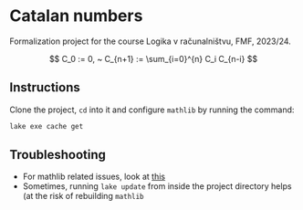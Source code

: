 # Catalan numbers

Formalization project for the course Logika v računalništvu, FMF, 2023/24.

$$
C_0 := 0, ~ C_{n+1} := \sum_{i=0}^{n} C_i C_{n-i}
$$

## Instructions
Clone the project, `cd` into it and configure `mathlib` by running the command:
```bash
lake exe cache get
```

## Troubleshooting
- For mathlib related issues, look at [this](https://github.com/leanprover-community/mathlib4/wiki/Using-mathlib4-as-a-dependency)
- Sometimes, running `lake update` from inside the project directory helps (at the risk of rebuilding `mathlib`
